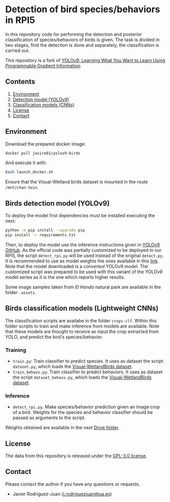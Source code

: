 # Detection of bird species/behaviors in RPI5

In this repository code for performing the detection and posterior classification of species/behaviors of birds is given. The task is divided in two stages, first the detection is done and separately, the classification is carried out.

This repository is a fork of [YOLOv9: Learning What You Want to Learn Using Programmable Gradient Information](https://arxiv.org/abs/2402.13616)

## Contents

1. [Environment](#environment)
2. [Detection model (YOLOv9)](#birds-detection-model-yolov9)
3. [Classification models (CNNs)](#birds-classification-models-lightweight-cnns)
4. [License](#license)
5. [Contact](#contact)

## Environment

Download the prepared docker image:

```bash
docker pull javiro01/yolov9-birds
```

And execute it with:

```bash
bash launch_docker.sh
```

Ensure that the Visual-Wetland birds dataset is mounted in the route `/mnt/chan-twin`.

## Birds detection model (YOLOv9)

To deploy the model first dependencies must be installed executing the next:
```bash
python -m pip install --upgrade pip
pip install -r requirements.txt
```

Then, to deploy the model use the inference instructions given in [YOLOv9 GitHub](https://github.com/WongKinYiu/yolov9). As the official code was partially customized to be
deployed in our RPI5, the script `detect_rpi.py` will be used instead of the original `detect.py`. It is recommended to use as model weights the ones available in this [link](https://github.com/WongKinYiu/yolov9/releases/download/v0.1/yolov9-c-converted.pt). Note that the model downloaded is a *converted* YOLOv9 model. The customized script was prepared to be used with this variant of the YOLOv9 model series as it is the one which reports higher results.

Some image samples taken from *El Hondo* natural park are available in the folder `.assets`.


## Birds classification models (Lightweight CNNs)

The classification scripts are availabe in the folder `crops-clf`. Within this folder scripts to train and make inference from models are available. Note that these models are thought to receive as input the crop extracted from YOLO, and predict the bird's species/behavior.

### Training

- `train.py`: Train classifier to predict species. It uses as dataset the script `dataset.py`, which loads the [Visual-WetlandBirds dataset](https://github.com/3dperceptionlab/Visual-WetlandBirds).
- `train_behavs.py`: Train classifier to predict behaviors. It uses as dataset the script `dataset_behavs.py`, which loads the [Visual-WetlandBirds dataset](https://github.com/3dperceptionlab/Visual-WetlandBirds).

### Inference

- `detect_rpi.py`. Make species/behavior prediction given an image crop of a bird. Weights for the species and behavior classifier should be passed as arguments to the script.

Weights obtained are available in the next [Drive folder](https://drive.google.com/file/d/1MLh-bLT3r3GsO0DbD5Z0UX2kyTK-YQ3L/view?usp=sharing).

## License

The data from this repository is released under the [GPL-3.0 license](LICENSE).

## Contact

Please contact the author if you have any questions or requests.
- Javier Rodriguez-Juan (j.rodriguezjuan@ua.es)
